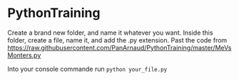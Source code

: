 # PythonTraining
 Create a brand new folder, and name it whatever you want.
 Inside this folder, create a file, name it, and add the .py extension.
 Past the code from https://raw.githubusercontent.com/PanArnaud/PythonTraining/master/MeVsMonters.py
 
 Into your console commande run
 `python your_file.py`
